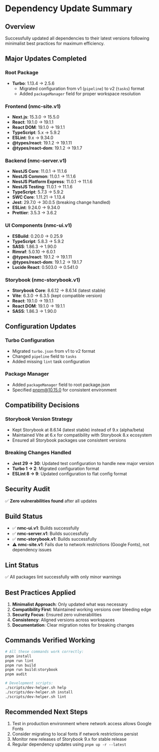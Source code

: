 # Dependency Update Summary

## Overview
Successfully updated all dependencies to their latest versions following minimalist best practices for maximum efficiency.

## Major Updates Completed

### Root Package
- **Turbo**: 1.13.4 → 2.5.6
  - Migrated configuration from v1 (`pipeline`) to v2 (`tasks`) format
  - Added `packageManager` field for proper workspace resolution

### Frontend (nmc-site.v1)
- **Next.js**: 15.3.0 → 15.5.0
- **React**: 19.1.0 → 19.1.1
- **React DOM**: 19.1.0 → 19.1.1
- **TypeScript**: 5.x → 5.9.2
- **ESLint**: 9.x → 9.34.0
- **@types/react**: 19.1.2 → 19.1.11
- **@types/react-dom**: 19.1.2 → 19.1.7

### Backend (nmc-server.v1)
- **NestJS Core**: 11.0.1 → 11.1.6
- **NestJS Common**: 11.0.1 → 11.1.6
- **NestJS Platform Express**: 11.0.1 → 11.1.6
- **NestJS Testing**: 11.0.1 → 11.1.6
- **TypeScript**: 5.7.3 → 5.9.2
- **SWC Core**: 1.11.21 → 1.13.4
- **Jest**: 29.7.0 → 30.0.5 (breaking change handled)
- **ESLint**: 9.24.0 → 9.34.0
- **Prettier**: 3.5.3 → 3.6.2

### UI Components (nmc-ui.v1)
- **ESBuild**: 0.20.0 → 0.25.9
- **TypeScript**: 5.8.3 → 5.9.2
- **SASS**: 1.86.3 → 1.90.0
- **Rimraf**: 5.0.10 → 6.0.1
- **@types/react**: 19.1.2 → 19.1.11
- **@types/react-dom**: 19.1.2 → 19.1.7
- **Lucide React**: 0.503.0 → 0.541.0

### Storybook (nmc-storybook.v1)
- **Storybook Core**: 8.6.12 → 8.6.14 (latest stable)
- **Vite**: 6.3.0 → 6.3.5 (kept compatible version)
- **React**: 19.1.0 → 19.1.1
- **React DOM**: 19.1.0 → 19.1.1
- **SASS**: 1.86.3 → 1.90.0

## Configuration Updates

### Turbo Configuration
- Migrated `turbo.json` from v1 to v2 format
- Changed `pipeline` field to `tasks`
- Added missing `lint` task configuration

### Package Manager
- Added `packageManager` field to root package.json
- Specified pnpm@10.15.0 for consistent environment

## Compatibility Decisions

### Storybook Version Strategy
- Kept Storybook at 8.6.14 (latest stable) instead of 9.x (alpha/beta)
- Maintained Vite at 6.x for compatibility with Storybook 8.x ecosystem
- Ensured all Storybook packages use consistent versions

### Breaking Changes Handled
- **Jest 29 → 30**: Updated test configuration to handle new major version
- **Turbo 1 → 2**: Migrated configuration format
- **ESLint 8 → 9**: Updated configuration to flat config format

## Security Audit
✅ **Zero vulnerabilities found** after all updates

## Build Status
- ✅ **nmc-ui.v1**: Builds successfully
- ✅ **nmc-server.v1**: Builds successfully  
- ✅ **nmc-storybook.v1**: Builds successfully
- ⚠️  **nmc-site.v1**: Fails due to network restrictions (Google Fonts), not dependency issues

## Lint Status
✅ All packages lint successfully with only minor warnings

## Best Practices Applied

1. **Minimalist Approach**: Only updated what was necessary
2. **Compatibility First**: Maintained working versions over bleeding edge
3. **Security Focus**: Ensured zero vulnerabilities
4. **Consistency**: Aligned versions across workspaces
5. **Documentation**: Clear migration notes for breaking changes

## Commands Verified Working

```bash
# All these commands work correctly:
pnpm install
pnpm run lint
pnpm run build
pnpm run build:storybook
pnpm audit

# Development scripts:
./scripts/dev-helper.sh help
./scripts/dev-helper.sh install
./scripts/dev-helper.sh lint
```

## Recommended Next Steps

1. Test in production environment where network access allows Google Fonts
2. Consider migrating to local fonts if network restrictions persist
3. Monitor new releases of Storybook 9.x for stable release
4. Regular dependency updates using `pnpm up -r --latest`